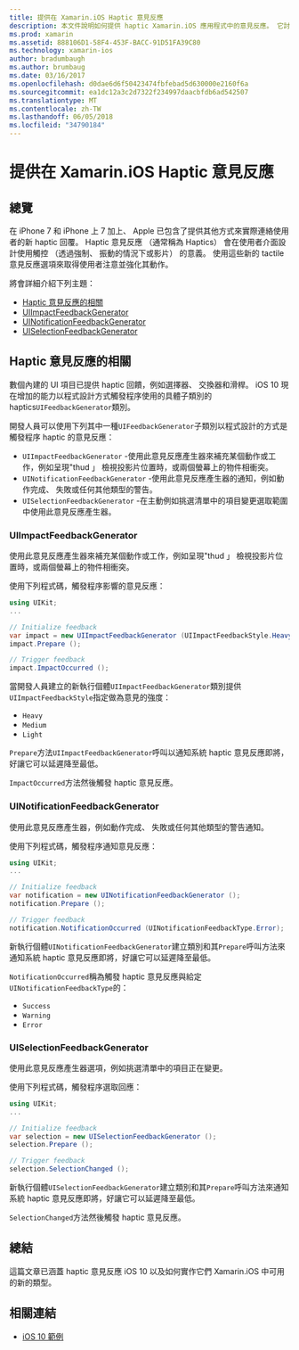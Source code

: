 ```yaml
---
title: 提供在 Xamarin.iOS Haptic 意見反應
description: 本文件說明如何提供 haptic Xamarin.iOS 應用程式中的意見反應。 它討論 UIImpactFeedbackGenerator、 UINotificationFeedbackGenerator 和 UISelectionFeedbackGenerator。
ms.prod: xamarin
ms.assetid: 888106D1-58F4-453F-BACC-91D51FA39C80
ms.technology: xamarin-ios
author: bradumbaugh
ms.author: brumbaug
ms.date: 03/16/2017
ms.openlocfilehash: d0dae6d6f50423474fbfebad5d630000e2160f6a
ms.sourcegitcommit: ea1dc12a3c2d7322f234997daacbfdb6ad542507
ms.translationtype: MT
ms.contentlocale: zh-TW
ms.lasthandoff: 06/05/2018
ms.locfileid: "34790184"
---
```

# <a name="providing-haptic-feedback-in-xamarinios"></a>提供在 Xamarin.iOS Haptic 意見反應

<a name="Overview" />

## <a name="overview"></a>總覽

在 iPhone 7 和 iPhone 上 7 加上、 Apple 已包含了提供其他方式來實際連絡使用者的新 haptic 回覆。 Haptic 意見反應 （通常稱為 Haptics） 會在使用者介面設計使用觸控 （透過強制、 振動的情況下或影片） 的意義。 使用這些新的 tactile 意見反應選項來取得使用者注意並強化其動作。

將會詳細介紹下列主題：

- [Haptic 意見反應的相關](#About-Haptic-Feedback)
- [UIImpactFeedbackGenerator](#UIImpactFeedbackGenerator)
- [UINotificationFeedbackGenerator](#UINotificationFeedbackGenerator)
- [UISelectionFeedbackGenerator](#UISelectionFeedbackGenerator)

<a name="About-Haptic-Feedback" />

## <a name="about-haptic-feedback"></a>Haptic 意見反應的相關

數個內建的 UI 項目已提供 haptic 回饋，例如選擇器、 交換器和滑桿。 iOS 10 現在增加的能力以程式設計方式觸發程序使用的具體子類別的 haptics`UIFeedbackGenerator`類別。

開發人員可以使用下列其中一種`UIFeedbackGenerator`子類別以程式設計的方式是觸發程序 haptic 的意見反應：

- `UIImpactFeedbackGenerator` -使用此意見反應產生器來補充某個動作或工作，例如呈現"thud 」 檢視投影片位置時，或兩個螢幕上的物件相衝突。
- `UINotificationFeedbackGenerator` -使用此意見反應產生器的通知，例如動作完成、 失敗或任何其他類型的警告。
- `UISelectionFeedbackGenerator` -在主動例如挑選清單中的項目變更選取範圍中使用此意見反應產生器。

<a name="UIImpactFeedbackGenerator" />

### <a name="uiimpactfeedbackgenerator"></a>UIImpactFeedbackGenerator

使用此意見反應產生器來補充某個動作或工作，例如呈現"thud 」 檢視投影片位置時，或兩個螢幕上的物件相衝突。

使用下列程式碼，觸發程序影響的意見反應：

```csharp
using UIKit;
...

// Initialize feedback
var impact = new UIImpactFeedbackGenerator (UIImpactFeedbackStyle.Heavy);
impact.Prepare ();

// Trigger feedback
impact.ImpactOccurred ();
```

當開發人員建立的新執行個體`UIImpactFeedbackGenerator`類別提供`UIImpactFeedbackStyle`指定做為意見的強度：

- `Heavy`
- `Medium`
- `Light`

`Prepare`方法`UIImpactFeedbackGenerator`呼叫以通知系統 haptic 意見反應即將，好讓它可以延遲降至最低。

`ImpactOccurred`方法然後觸發 haptic 意見反應。

<a name="UINotificationFeedbackGenerator" />

### <a name="uinotificationfeedbackgenerator"></a>UINotificationFeedbackGenerator

使用此意見反應產生器，例如動作完成、 失敗或任何其他類型的警告通知。

使用下列程式碼，觸發程序通知意見反應：

```csharp
using UIKit;
...

// Initialize feedback
var notification = new UINotificationFeedbackGenerator ();
notification.Prepare ();

// Trigger feedback
notification.NotificationOccurred (UINotificationFeedbackType.Error);
```

新執行個體`UINotificationFeedbackGenerator`建立類別和其`Prepare`呼叫方法來通知系統 haptic 意見反應即將，好讓它可以延遲降至最低。

`NotificationOccurred`稱為觸發 haptic 意見反應與給定`UINotificationFeedbackType`的：

- `Success`
- `Warning`
- `Error`

<a name="UISelectionFeedbackGenerator" />

### <a name="uiselectionfeedbackgenerator"></a>UISelectionFeedbackGenerator

使用此意見反應產生器選項，例如挑選清單中的項目正在變更。

使用下列程式碼，觸發程序選取回應：

```csharp
using UIKit;
...

// Initialize feedback
var selection = new UISelectionFeedbackGenerator ();
selection.Prepare ();

// Trigger feedback
selection.SelectionChanged ();
```

新執行個體`UISelectionFeedbackGenerator`建立類別和其`Prepare`呼叫方法來通知系統 haptic 意見反應即將，好讓它可以延遲降至最低。

`SelectionChanged`方法然後觸發 haptic 意見反應。

## <a name="summary"></a>總結

這篇文章已涵蓋 haptic 意見反應 iOS 10 以及如何實作它們 Xamarin.iOS 中可用的新的類型。

## <a name="related-links"></a>相關連結

- [iOS 10 範例](https://developer.xamarin.com/samples/ios/iOS10/)
